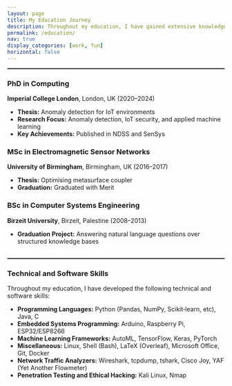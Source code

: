 ```yaml
---
layout: page
title: My Education Journey
description: Throughout my education, I have gained extensive knowledge and hands-on experience in computing, machine learning, IoT, and related fields. Below is a summary of my academic background and key achievements.
permalink: /education/
nav: true
display_categories: [work, fun]
horizontal: false
---
```


<hr style="border: 1px solid grey; margin-bottom: 20px;">

<section>
  <h3>PhD in Computing</h3>
  <p><strong>Imperial College London</strong>, London, UK (2020–2024)</p>
  <ul>
    <li><strong>Thesis:</strong> Anomaly detection for IoT environments</li>
    <li><strong>Research Focus:</strong> Anomaly detection, IoT security, and applied machine learning</li>
    <li><strong>Key Achievements:</strong> Published in NDSS and SenSys</li>
  </ul>
</section>

<section>
  <h3>MSc in Electromagnetic Sensor Networks</h3>
  <p><strong>University of Birmingham</strong>, Birmingham, UK (2016–2017)</p>
  <ul>
    <li><strong>Thesis:</strong> Optimising metasurface coupler</li>
    <li><strong>Graduation:</strong> Graduated with Merit</li>
  </ul>
</section>

<section>
  <h3>BSc in Computer Systems Engineering</h3>
  <p><strong>Birzeit University</strong>, Birzeit, Palestine (2008–2013)</p>
  <ul>
    <li><strong>Graduation Project:</strong> Answering natural language questions over structured knowledge bases</li>
  </ul>
</section>

<hr style="border: 1px solid grey; margin-top: 30px; margin-bottom: 20px;">

<h3>Technical and Software Skills</h3>
<p>Throughout my education, I have developed the following technical and software skills:</p>

<section class="skills">
  <ul>
    <li><strong>Programming Languages:</strong> Python (Pandas, NumPy, Scikit‑learn, etc), Java, C</li>
    <li><strong>Embedded Systems Programming:</strong> Arduino, Raspberry Pi, ESP32/ESP8266</li>
    <li><strong>Machine Learning Frameworks:</strong> AutoML, TensorFlow, Keras, PyTorch</li>
    <li><strong>Miscellaneous:</strong> Linux, Shell (Bash), LaTeX (Overleaf), Microsoft Office, Git, Docker</li>
    <li><strong>Network Traffic Analyzers:</strong> Wireshark, tcpdump, tshark, Cisco Joy, YAF (Yet Another Flowmeter)</li>
    <li><strong>Penetration Testing and Ethical Hacking:</strong> Kali Linux, Nmap</li>
  </ul>
</section>
